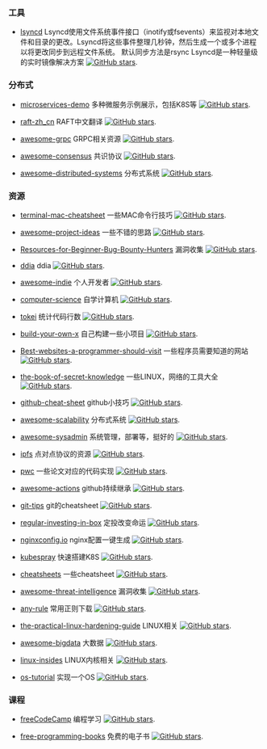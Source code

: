 ### 工具

* [lsyncd](https://github.com/axkibe/lsyncd) Lsyncd使用文件系统事件接口（inotify或fsevents）来监视对本地文件和目录的更改。Lsyncd将这些事件整理几秒钟，然后生成一个或多个进程以将更改同步到远程文件系统。
默认同步方法是rsync Lsyncd是一种轻量级的实时镜像解决方案 [![GitHub stars](https://img.shields.io/github/stars/axkibe/lsyncd.svg?style=social&label=Star&maxAge=2592000)](https://github.com/axkibe/lsyncd).


### 分布式

* [microservices-demo](https://github.com/GoogleCloudPlatform/microservices-demo) 多种微服务示例展示，包括K8S等 [![GitHub stars](https://img.shields.io/github/stars/GoogleCloudPlatform/microservices-demo.svg?style=social&label=Star&maxAge=2592000)](https://github.com/GoogleCloudPlatform/microservices-demo).

* [raft-zh_cn](https://github.com/maemual/raft-zh_cn) RAFT中文翻译 [![GitHub stars](https://img.shields.io/github/stars/maemual/raft-zh_cn.svg?style=social&label=Star&maxAge=2592000)](https://github.com/maemual/raft-zh_cn).

* [awesome-grpc](https://github.com/grpc-ecosystem/awesome-grpc) GRPC相关资源 [![GitHub stars](https://img.shields.io/github/stars/grpc-ecosystem/awesome-grpc.svg?style=social&label=Star&maxAge=2592000)](https://github.com/grpc-ecosystem/awesome-grpc).

* [awesome-consensus](https://github.com/dgryski/awesome-consensus) 共识协议 [![GitHub stars](https://img.shields.io/github/stars/dgryski/awesome-consensus.svg?style=social&label=Star&maxAge=2592000)](https://github.com/dgryski/awesome-consensus).

* [awesome-distributed-systems](https://github.com/rShetty/awesome-distributed-systems) 分布式系统 [![GitHub stars](https://img.shields.io/github/stars/rShetty/awesome-distributed-systems.svg?style=social&label=Star&maxAge=2592000)](https://github.com/rShetty/awesome-distributed-systems).


### 资源

* [terminal-mac-cheatsheet](https://github.com/0nn0/terminal-mac-cheatsheet) 一些MAC命令行技巧 [![GitHub stars](https://img.shields.io/github/stars/0nn0/terminal-mac-cheatsheet.svg?style=social&label=Star&maxAge=2592000)](https://github.com/0nn0/terminal-mac-cheatsheet).

* [awesome-project-ideas](https://github.com/NirantK/awesome-project-ideas) 一些不错的思路 [![GitHub stars](https://img.shields.io/github/stars/NirantK/awesome-project-ideas.svg?style=social&label=Star&maxAge=2592000)](https://github.com/NirantK/awesome-project-ideas).

* [Resources-for-Beginner-Bug-Bounty-Hunters](https://github.com/nahamsec/Resources-for-Beginner-Bug-Bounty-Hunters) 漏洞收集 [![GitHub stars](https://img.shields.io/github/stars/nahamsec/Resources-for-Beginner-Bug-Bounty-Hunters.svg?style=social&label=Star&maxAge=2592000)](https://github.com/nahamsec/Resources-for-Beginner-Bug-Bounty-Hunters).

* [ddia](https://github.com/Vonng/ddia) ddia [![GitHub stars](https://img.shields.io/github/stars/Vonng/ddia.svg?style=social&label=Star&maxAge=2592000)](https://github.com/Vonng/ddia).

* [awesome-indie](https://github.com/mezod/awesome-indie) 个人开发者 [![GitHub stars](https://img.shields.io/github/stars/mezod/awesome-indie.svg?style=social&label=Star&maxAge=2592000)](https://github.com/mezod/awesome-indie).

* [computer-science](https://github.com/ossu/computer-science) 自学计算机 [![GitHub stars](https://img.shields.io/github/stars/ossu/computer-science.svg?style=social&label=Star&maxAge=2592000)](https://github.com/ossu/computer-science).

* [tokei](https://github.com/XAMPPRocky/tokei) 统计代码行数 [![GitHub stars](https://img.shields.io/github/stars/XAMPPRocky/tokei.svg?style=social&label=Star&maxAge=2592000)](https://github.com/XAMPPRocky/tokei).

* [build-your-own-x](https://github.com/danistefanovic/build-your-own-x) 自己构建一些小项目 [![GitHub stars](https://img.shields.io/github/stars/danistefanovic/build-your-own-x.svg?style=social&label=Star&maxAge=2592000)](https://github.com/danistefanovic/build-your-own-x).

* [Best-websites-a-programmer-should-visit](https://github.com/sdmg15/Best-websites-a-programmer-should-visit) 一些程序员需要知道的网站 [![GitHub stars](https://img.shields.io/github/stars/sdmg15/Best-websites-a-programmer-should-visit.svg?style=social&label=Star&maxAge=2592000)](https://github.com/sdmg15/Best-websites-a-programmer-should-visit).

* [the-book-of-secret-knowledge](https://github.com/trimstray/the-book-of-secret-knowledge) 一些LINUX，网络的工具大全 [![GitHub stars](https://img.shields.io/github/stars/trimstray/the-book-of-secret-knowledge.svg?style=social&label=Star&maxAge=2592000)](https://github.com/trimstray/the-book-of-secret-knowledge).

* [github-cheat-sheet](https://github.com/tiimgreen/github-cheat-sheet) github小技巧 [![GitHub stars](https://img.shields.io/github/stars/tiimgreen/github-cheat-sheet.svg?style=social&label=Star&maxAge=2592000)](https://github.com/tiimgreen/github-cheat-sheet).

* [awesome-scalability](https://github.com/binhnguyennus/awesome-scalability) 分布式系统 [![GitHub stars](https://img.shields.io/github/stars/binhnguyennus/awesome-scalability.svg?style=social&label=Star&maxAge=2592000)](https://github.com/binhnguyennus/awesome-scalability).

* [awesome-sysadmin](https://github.com/kahun/awesome-sysadmin) 系统管理，部署等，挺好的 [![GitHub stars](https://img.shields.io/github/stars/kahun/awesome-sysadmin.svg?style=social&label=Star&maxAge=2592000)](https://github.com/kahun/awesome-sysadmin).

* [ipfs](https://github.com/ipfs/ipfs) 点对点协议的资源 [![GitHub stars](https://img.shields.io/github/stars/ipfs/ipfs.svg?style=social&label=Star&maxAge=2592000)](https://github.com/ipfs/ipfs).

* [pwc](https://github.com/zziz/pwc) 一些论文对应的代码实现 [![GitHub stars](https://img.shields.io/github/stars/zziz/pwc.svg?style=social&label=Star&maxAge=2592000)](https://github.com/zziz/pwc).

* [awesome-actions](https://github.com/sdras/awesome-actions) github持续继承 [![GitHub stars](https://img.shields.io/github/stars/sdras/awesome-actions.svg?style=social&label=Star&maxAge=2592000)](https://github.com/sdras/awesome-actions).

* [git-tips](https://github.com/521xueweihan/git-tips) git的cheatsheet [![GitHub stars](https://img.shields.io/github/stars/521xueweihan/git-tips.svg?style=social&label=Star&maxAge=2592000)](https://github.com/521xueweihan/git-tips).

* [regular-investing-in-box](https://github.com/xiaolai/regular-investing-in-box) 定投改变命运 [![GitHub stars](https://img.shields.io/github/stars/xiaolai/regular-investing-in-box.svg?style=social&label=Star&maxAge=2592000)](https://github.com/xiaolai/regular-investing-in-box).

* [nginxconfig.io](https://github.com/digitalocean/nginxconfig.io) nginx配置一键生成 [![GitHub stars](https://img.shields.io/github/stars/digitalocean/nginxconfig.io.svg?style=social&label=Star&maxAge=2592000)](https://github.com/digitalocean/nginxconfig.io).

* [kubespray](https://github.com/kubernetes-sigs/kubespray) 快速搭建K8S [![GitHub stars](https://img.shields.io/github/stars/kubernetes-sigs/kubespray.svg?style=social&label=Star&maxAge=2592000)](https://github.com/kubernetes-sigs/kubespray).

* [cheatsheets](https://github.com/rstacruz/cheatsheets) 一些cheatsheet [![GitHub stars](https://img.shields.io/github/stars/rstacruz/cheatsheets.svg?style=social&label=Star&maxAge=2592000)](https://github.com/rstacruz/cheatsheets).

* [awesome-threat-intelligence](https://github.com/hslatman/awesome-threat-intelligence) 漏洞收集 [![GitHub stars](https://img.shields.io/github/stars/hslatman/awesome-threat-intelligence.svg?style=social&label=Star&maxAge=2592000)](https://github.com/hslatman/awesome-threat-intelligence).

* [any-rule](https://github.com/any86/any-rule) 常用正则下载 [![GitHub stars](https://img.shields.io/github/stars/any86/any-rule.svg?style=social&label=Star&maxAge=2592000)](https://github.com/any86/any-rule).

* [the-practical-linux-hardening-guide](https://github.com/trimstray/the-practical-linux-hardening-guide) LINUX相关 [![GitHub stars](https://img.shields.io/github/stars/trimstray/the-practical-linux-hardening-guide.svg?style=social&label=Star&maxAge=2592000)](https://github.com/trimstray/the-practical-linux-hardening-guide).

* [awesome-bigdata](https://github.com/0xnr/awesome-bigdata) 大数据 [![GitHub stars](https://img.shields.io/github/stars/0xnr/awesome-bigdata.svg?style=social&label=Star&maxAge=2592000)](https://github.com/0xnr/awesome-bigdata).

* [linux-insides](https://github.com/0xAX/linux-insides) LINUX内核相关 [![GitHub stars](https://img.shields.io/github/stars/0xAX/linux-insides.svg?style=social&label=Star&maxAge=2592000)](https://github.com/0xAX/linux-insides).

* [os-tutorial](https://github.com/cfenollosa/os-tutorial) 实现一个OS [![GitHub stars](https://img.shields.io/github/stars/cfenollosa/os-tutorial.svg?style=social&label=Star&maxAge=2592000)](https://github.com/cfenollosa/os-tutorial).

### 课程

* [freeCodeCamp](https://github.com/freeCodeCamp/freeCodeCamp) 编程学习 [![GitHub stars](https://img.shields.io/github/stars/freeCodeCamp/freeCodeCamp.svg?style=social&label=Star&maxAge=2592000)](https://github.com/freeCodeCamp/freeCodeCamp).

* [free-programming-books](https://gitstar-ranking.com/EbookFoundation/free-programming-books) 免费的电子书 [![GitHub stars](https://img.shields.io/github/stars/EbookFoundation/free-programming-books.svg?style=social&label=Star&maxAge=2592000)](https://gitstar-ranking.com/EbookFoundation/free-programming-books).
